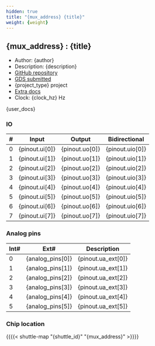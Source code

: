 ```yaml
---
hidden: true
title: "{mux_address} {title}"
weight: {weight}
---
```


## {mux_address} : {title}

* Author: {author}
* Description: {description}
* [GitHub repository]({git_url})
* [GDS submitted]({git_action})
* {project_type} project
* [Extra docs]({doc_link})
* Clock: {clock_hz} Hz

{user_docs}

### IO

| # | Input          | Output         | Bidirectional   |
| - | -------------- | -------------- | --------------- |
| 0 | {pinout.ui[0]} | {pinout.uo[0]} | {pinout.uio[0]} |
| 1 | {pinout.ui[1]} | {pinout.uo[1]} | {pinout.uio[1]} |
| 2 | {pinout.ui[2]} | {pinout.uo[2]} | {pinout.uio[2]} |
| 3 | {pinout.ui[3]} | {pinout.uo[3]} | {pinout.uio[3]} |
| 4 | {pinout.ui[4]} | {pinout.uo[4]} | {pinout.uio[4]} |
| 5 | {pinout.ui[5]} | {pinout.uo[5]} | {pinout.uio[5]} |
| 6 | {pinout.ui[6]} | {pinout.uo[6]} | {pinout.uio[6]} |
| 7 | {pinout.ui[7]} | {pinout.uo[7]} | {pinout.uio[7]} |

### Analog pins

| Int# | Ext#             | Description                 |
| ---- | ---------------- | --------------------------- |
| 0    | {analog_pins[0]} | {pinout.ua_ext[0]}          |
| 1    | {analog_pins[1]} | {pinout.ua_ext[1]}          |
| 2    | {analog_pins[2]} | {pinout.ua_ext[2]}          |
| 3    | {analog_pins[3]} | {pinout.ua_ext[3]}          |
| 4    | {analog_pins[4]} | {pinout.ua_ext[4]}          |
| 5    | {analog_pins[5]} | {pinout.ua_ext[5]}          |

### Chip location

{{{{< shuttle-map "{shuttle_id}" "{mux_address}" >}}}}
